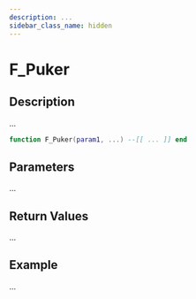 ```yaml
---
description: ...
sidebar_class_name: hidden
---
```


# F_Puker

## Description

...

```lua
function F_Puker(param1, ...) --[[ ... ]] end
```

## Parameters

...

## Return Values

...

## Example

...

